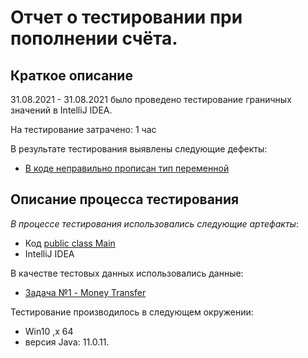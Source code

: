 # Отчет о тестировании при пополнении счёта.

## Краткое описание

31.08.2021 - 31.08.2021 было проведено тестирование граничных значений в IntelliJ IDEA.

На тестирование затрачено: 1 час

В результате тестирования выявлены следующие дефекты:
* [В коде неправильно прописан тип переменной ](https://github.com/Machnev999/home-java1.2-1/issues/1)

## Описание процесса тестирования

*В процессе тестирования использовались следующие артефакты*:

* Код [public class Main](https://raw.githubusercontent.com/netology-code/javaqa-code/master/1.2_programming/variables/src/Main.java)
* IntelliJ IDEA

В качестве тестовых данных использовались данные:
* [Задача №1 - Money Transfer](https://github.com/netology-code/javaqa-homeworks/tree/master/programming)

Тестирование производилось в следующем окружении:
* Win10 ,x 64
* версия Java: 11.0.11.
